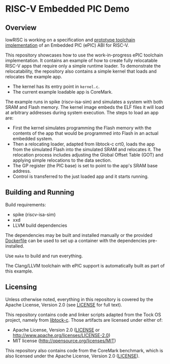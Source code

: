 # RISC-V Embedded PIC Demo

## Overview

lowRISC is working on a specification and [prototype toolchain implementation](https://github.com/lowRISC/llvm-project/commits/epic) of an Embedded PIC (ePIC) ABI for RISC-V.

This repository showcases how to use the work-in-progress ePIC toolchain implementation. It contains an example of how to create fully relocatable RISC-V apps that require only a simple runtime loader. To demonstrate the relocatability, the repository also contains a simple kernel that loads and relocates the example app.

- The kernel has its entry point in `kernel.c`.
- The current example loadable app is CoreMark.

The example runs in spike (riscv-isa-sim) and simulates a system with both SRAM and Flash memory. The kernel image embeds the ELF files it will load at arbitrary addresses during system execution. The steps to load an app are:

- First the kernel simulates programming the Flash memory with the contents of the app that would be programmed into Flash in an actual embedded system.
- Then a relocating loader, adapted from libtock-c crt0, loads the app from the simulated Flash into the simulated SRAM and relocates it. The relocation process includes adjusting the Global Offset Table (GOT) and applying simple relocations to the data section.
- The GP register (the PIC base) is set to point to the app's SRAM base address.
- Control is transferred to the just loaded app and it starts running.

## Building and Running

Build requirements:

- spike (riscv-isa-sim)
- xxd
- LLVM build dependencies

The dependencies may be built and installed manually or the provided [Dockerfile](Dockerfile) can be used to set up a container with the dependencies pre-installed.

Use `make` to build and run everything.

The Clang/LLVM toolchain with ePIC support is automatically built as part of this example.

## Licensing

Unless otherwise noted, everything in this repository is covered by the Apache License, Version 2.0 (see [LICENSE](LICENSE) for full text).

This repository contains code and linker scripts adapted from the Tock OS project, namely from [libtock-c](https://github.com/tock/libtock-c). Those artifacts are licensed under either of:

- Apache License, Version 2.0
  ([LICENSE](LICENSE) or http://www.apache.org/licenses/LICENSE-2.0)
- MIT license
  (http://opensource.org/licenses/MIT)

This repository also contains code from the CoreMark benchmark, which is also licensed under the Apache License, Version 2.0 ([LICENSE](LICENSE)).
